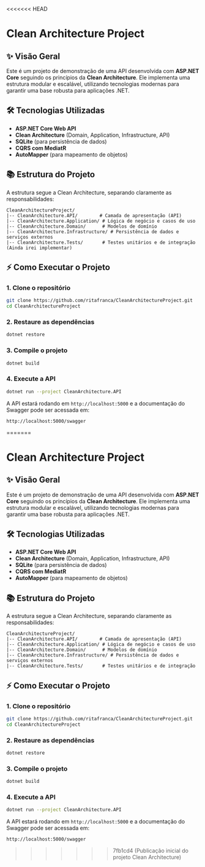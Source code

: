 <<<<<<< HEAD
# Clean Architecture Project

## ✨ Visão Geral
Este é um projeto de demonstração de uma API desenvolvida com **ASP.NET Core** seguindo os princípios da **Clean Architecture**. Ele implementa uma estrutura modular e escalável, utilizando tecnologias modernas para garantir uma base robusta para aplicações .NET.

## 🛠️ Tecnologias Utilizadas
- **ASP.NET Core Web API**
- **Clean Architecture** (Domain, Application, Infrastructure, API)
- **SQLite** (para persistência de dados)
- **CQRS com MediatR**
- **AutoMapper** (para mapeamento de objetos)

## 📚 Estrutura do Projeto
A estrutura segue a Clean Architecture, separando claramente as responsabilidades:

```
CleanArchitectureProject/
|-- CleanArchitecture.API/        # Camada de apresentação (API)
|-- CleanArchitecture.Application/ # Lógica de negócio e casos de uso
|-- CleanArchitecture.Domain/      # Modelos de domínio
|-- CleanArchitecture.Infrastructure/ # Persistência de dados e serviços externos
|-- CleanArchitecture.Tests/       # Testes unitários e de integração (Ainda irei implementar) 
```

## ⚡ Como Executar o Projeto

### 1. Clone o repositório
```sh
git clone https://github.com/ritafranca/CleanArchitectureProject.git
cd CleanArchitectureProject
```

### 2. Restaure as dependências
```sh
dotnet restore
```

### 3. Compile o projeto
```sh
dotnet build
```

### 4. Execute a API
```sh
dotnet run --project CleanArchitecture.API
```

A API estará rodando em `http://localhost:5000` e a documentação do Swagger pode ser acessada em:
```
http://localhost:5000/swagger
```



=======
# Clean Architecture Project

## ✨ Visão Geral
Este é um projeto de demonstração de uma API desenvolvida com **ASP.NET Core** seguindo os princípios da **Clean Architecture**. Ele implementa uma estrutura modular e escalável, utilizando tecnologias modernas para garantir uma base robusta para aplicações .NET.

## 🛠️ Tecnologias Utilizadas
- **ASP.NET Core Web API**
- **Clean Architecture** (Domain, Application, Infrastructure, API)
- **SQLite** (para persistência de dados)
- **CQRS com MediatR**
- **AutoMapper** (para mapeamento de objetos)

## 📚 Estrutura do Projeto
A estrutura segue a Clean Architecture, separando claramente as responsabilidades:

```
CleanArchitectureProject/
|-- CleanArchitecture.API/        # Camada de apresentação (API)
|-- CleanArchitecture.Application/ # Lógica de negócio e casos de uso
|-- CleanArchitecture.Domain/      # Modelos de domínio
|-- CleanArchitecture.Infrastructure/ # Persistência de dados e serviços externos
|-- CleanArchitecture.Tests/       # Testes unitários e de integração
```

## ⚡ Como Executar o Projeto

### 1. Clone o repositório
```sh
git clone https://github.com/ritafranca/CleanArchitectureProject.git
cd CleanArchitectureProject
```

### 2. Restaure as dependências
```sh
dotnet restore
```

### 3. Compile o projeto
```sh
dotnet build
```

### 4. Execute a API
```sh
dotnet run --project CleanArchitecture.API
```

A API estará rodando em `http://localhost:5000` e a documentação do Swagger pode ser acessada em:
```
http://localhost:5000/swagger
```



>>>>>>> 7fb1cd4 (Publicação inicial do projeto Clean Architecture)
